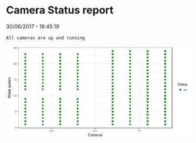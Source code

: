 Camera Status report
================
30/06/2017 - 18:45:19

    All cameras are up and running

![](camreport_files/figure-markdown_github/unnamed-chunk-2-1.png)
